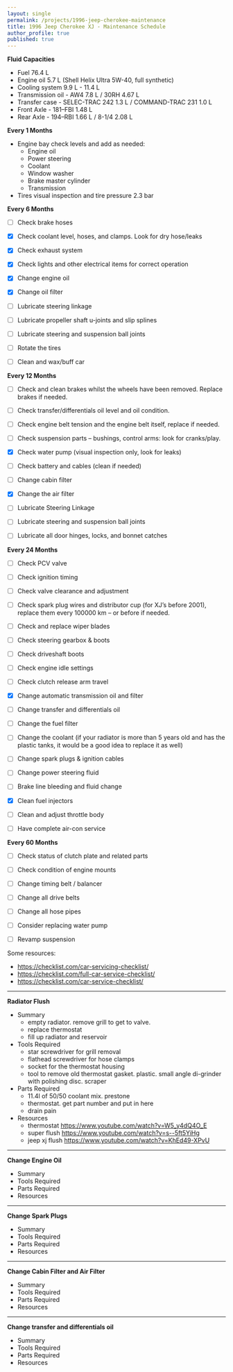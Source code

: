 ```yaml
---
layout: single
permalink: /projects/1996-jeep-cherokee-maintenance
title: 1996 Jeep Cherokee XJ - Maintenance Schedule
author_profile: true
published: true
---
```


**Fluid Capacities**
* Fuel 76.4 L
* Engine oil 5.7 L (Shell Helix Ultra 5W-40, full synthetic)
* Cooling system 9.9 L - 11.4 L 
* Transmission oil - AW4 7.8 L / 30RH 4.67 L
* Transfer case - SELEC-TRAC 242 1.3 L / COMMAND-TRAC 231 1.0 L
* Front Axle - 181–FBI 1.48 L
* Rear Axle - 194–RBI 1.66 L / 8-1/4  2.08 L

<!---
FLUIDS:
Engine oil: for most of the weather conditions, 10W-40 will fit, if you live in extremely cold area, you may want 5W-30., anyway, it should be SF,SF/CC,SF/CD or SF/SG type.
Auto transmission oil: I used Mopar ATF for the AW4 transmission 
Differentials: 80W-90 GL-5 gear lubricant (if your rear diff is equipped with the limited slip, you should add 2 oz. of Friction Modifier additive.
Transfer case oil: Dextron 3 ATF.
Break fluid: DOT 3.
Clutch fluid: DOT 3
Power steering fluid: Jeep power steering fluid or equivalent (I used Dextron 3 ATF for 10 years…)
-->


**Every 1 Months**
* Engine bay check levels and add as needed:
    * Engine oil 
    * Power steering 
    * Coolant
    * Window washer
    * Brake master cylinder
    * Transmission 
* Tires visual inspection and tire pressure 2.3 bar


**Every 6 Months** 
* [ ] Check brake hoses
* [x] Check coolant level, hoses, and clamps. Look for dry hose/leaks
* [x] Check exhaust system
* [x] Check lights and other electrical items for correct operation
* [x] Change engine oil
* [x] Change oil filter
* [ ] Lubricate steering linkage
* [ ] Lubricate propeller shaft u-joints and slip splines
* [ ] Lubricate steering and suspension ball joints
* [ ] Rotate the tires 
* [ ] Clean and wax/buff car


**Every 12 Months**
* [ ] Check and clean brakes whilst the wheels have been removed. Replace brakes if needed.
* [ ] Check transfer/differentials oil level and oil condition. 
* [ ] Check engine belt tension and the engine belt itself, replace if needed.
* [ ] Check suspension parts – bushings, control arms: look for cranks/play.
* [x] Check water pump (visual inspection only, look for leaks)
* [ ] Check battery and cables (clean if needed)
* [ ] Change cabin filter
* [x] Change the air filter
* [ ] Lubricate Steering Linkage
* [ ] Lubricate steering and suspension ball joints
* [ ] Lubricate all door hinges, locks, and bonnet catches


**Every 24 Months**
* [ ] Check PCV valve
* [ ] Check ignition timing
* [ ] Check valve clearance and adjustment
* [ ] Check spark plug wires and distributor cup (for XJ’s before 2001), replace them every 100000 km – or before if needed.
* [ ] Check and replace wiper blades
* [ ] Check steering gearbox & boots
* [ ] Check driveshaft boots
* [ ] Check engine idle settings
* [ ] Check clutch release arm travel
* [x] Change automatic transmission oil and filter
* [ ] Change transfer and differentials oil
* [ ] Change the fuel filter
* [ ] Change the coolant (if your radiator is more than 5 years old and has the plastic tanks, it would be a good idea to replace it as well)
* [ ] Change spark plugs & ignition cables
* [ ] Change power steering fluid
* [ ] Brake line bleeding and fluid change
* [x] Clean fuel injectors
* [ ] Clean and adjust throttle body
* [ ] Have complete air-con service


**Every 60 Months**
* [ ] Check status of clutch plate and related parts
* [ ] Check condition of engine mounts
* [ ] Change timing belt / balancer
* [ ] Change all drive belts
* [ ] Change all hose pipes
* [ ] Consider replacing water pump
* [ ] Revamp suspension


Some resources:
* https://checklist.com/car-servicing-checklist/
* https://checklist.com/full-car-service-checklist/
* https://checklist.com/car-service-checklist/




----
**Radiator Flush**
* Summary
    * empty radiator. remove grill to get to valve. 
    * replace thermostat
    * fill up radiator and reservoir 
* Tools Required
    * star screwdriver for grill removal
    * flathead screwdriver for hose clamps
    * socket for the thermostat housing
    * tool to remove old thermostat gasket. plastic. small angle di-grinder with polishing disc. scraper
* Parts Required 
    * 11.4l of 50/50 coolant mix. prestone 
    * thermostat. get part number and put in here 
    * drain pain
* Resources
    * thermostat https://www.youtube.com/watch?v=W5_y4dQ4O_E
    * super flush https://www.youtube.com/watch?v=s--5ft5YiHg
    * jeep xj flush https://www.youtube.com/watch?v=KhEd49-XPvU

----
**Change Engine Oil**
* Summary
* Tools Required
* Parts Required
* Resources

----
**Change Spark Plugs**
* Summary
* Tools Required
* Parts Required
* Resources

----
**Change Cabin Filter and Air Filter**
* Summary
* Tools Required
* Parts Required
* Resources

----
**Change transfer and differentials oil**
* Summary
* Tools Required
* Parts Required
* Resources
